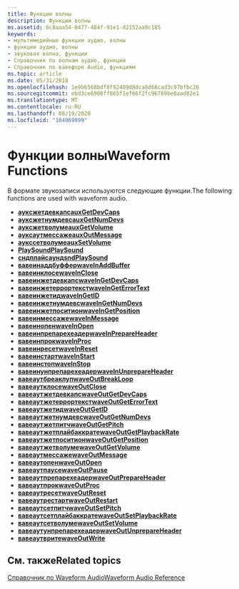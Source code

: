 ```yaml
---
title: Функции волны
description: Функции волны
ms.assetid: 6c8aaa54-0477-484f-91e1-d2152aa9c185
keywords:
- мультимедийные функции аудио, волны
- функции аудио, волны
- звуковая волна, функции
- Справочник по волнам аудио, функции
- Справочник по вавефоре Audio, функциям
ms.topic: article
ms.date: 05/31/2018
ms.openlocfilehash: 1e9b6568bdf0f92409d8dca8d68cad3c97bfbc26
ms.sourcegitcommit: ebd3ce6908ff865f1ef66f2fc96769be0aad82e1
ms.translationtype: MT
ms.contentlocale: ru-RU
ms.lasthandoff: 08/19/2020
ms.locfileid: "104069999"
---
```

# <a name="waveform-functions"></a><span data-ttu-id="e2658-108">Функции волны</span><span class="sxs-lookup"><span data-stu-id="e2658-108">Waveform Functions</span></span>

<span data-ttu-id="e2658-109">В формате звукозаписи используются следующие функции.</span><span class="sxs-lookup"><span data-stu-id="e2658-109">The following functions are used with waveform audio.</span></span>

-   [<span data-ttu-id="e2658-110">**ауксжетдевкапс**</span><span class="sxs-lookup"><span data-stu-id="e2658-110">**auxGetDevCaps**</span></span>](/windows/win32/api/mmeapi/nf-mmeapi-auxgetdevcaps)
-   [<span data-ttu-id="e2658-111">**ауксжетнумдевс**</span><span class="sxs-lookup"><span data-stu-id="e2658-111">**auxGetNumDevs**</span></span>](/windows/win32/api/mmeapi/nf-mmeapi-auxgetnumdevs)
-   [<span data-ttu-id="e2658-112">**ауксжетволуме**</span><span class="sxs-lookup"><span data-stu-id="e2658-112">**auxGetVolume**</span></span>](/windows/win32/api/mmeapi/nf-mmeapi-auxgetvolume)
-   [<span data-ttu-id="e2658-113">**ауксаутмессаже**</span><span class="sxs-lookup"><span data-stu-id="e2658-113">**auxOutMessage**</span></span>](/windows/win32/api/mmeapi/nf-mmeapi-auxoutmessage)
-   [<span data-ttu-id="e2658-114">**аукссетволуме**</span><span class="sxs-lookup"><span data-stu-id="e2658-114">**auxSetVolume**</span></span>](/windows/win32/api/mmeapi/nf-mmeapi-auxsetvolume)
-   <span data-ttu-id="e2658-115">[**PlaySound**](/previous-versions//dd743680(v=vs.85))</span><span class="sxs-lookup"><span data-stu-id="e2658-115">[**PlaySound**](/previous-versions//dd743680(v=vs.85))</span></span>
-   <span data-ttu-id="e2658-116">[**сндплайсаунд**](/previous-versions//dd798676(v=vs.85))</span><span class="sxs-lookup"><span data-stu-id="e2658-116">[**sndPlaySound**](/previous-versions//dd798676(v=vs.85))</span></span>
-   [<span data-ttu-id="e2658-117">**вавеинаддбуффер**</span><span class="sxs-lookup"><span data-stu-id="e2658-117">**waveInAddBuffer**</span></span>](/windows/win32/api/mmeapi/nf-mmeapi-waveinaddbuffer)
-   [<span data-ttu-id="e2658-118">**вавеинклосе**</span><span class="sxs-lookup"><span data-stu-id="e2658-118">**waveInClose**</span></span>](/windows/win32/api/mmeapi/nf-mmeapi-waveinclose)
-   [<span data-ttu-id="e2658-119">**вавеинжетдевкапс**</span><span class="sxs-lookup"><span data-stu-id="e2658-119">**waveInGetDevCaps**</span></span>](/windows/win32/api/mmeapi/nf-mmeapi-waveingetdevcaps)
-   [<span data-ttu-id="e2658-120">**вавеинжетеррортекст**</span><span class="sxs-lookup"><span data-stu-id="e2658-120">**waveInGetErrorText**</span></span>](/windows/win32/api/mmeapi/nf-mmeapi-waveingeterrortext)
-   [<span data-ttu-id="e2658-121">**вавеинжетид**</span><span class="sxs-lookup"><span data-stu-id="e2658-121">**waveInGetID**</span></span>](/windows/win32/api/mmeapi/nf-mmeapi-waveingetid)
-   [<span data-ttu-id="e2658-122">**вавеинжетнумдевс**</span><span class="sxs-lookup"><span data-stu-id="e2658-122">**waveInGetNumDevs**</span></span>](/windows/win32/api/mmeapi/nf-mmeapi-waveingetnumdevs)
-   [<span data-ttu-id="e2658-123">**вавеинжетпоситион**</span><span class="sxs-lookup"><span data-stu-id="e2658-123">**waveInGetPosition**</span></span>](/windows/win32/api/mmeapi/nf-mmeapi-waveingetposition)
-   [<span data-ttu-id="e2658-124">**вавеинмессаже**</span><span class="sxs-lookup"><span data-stu-id="e2658-124">**waveInMessage**</span></span>](/windows/win32/api/mmeapi/nf-mmeapi-waveinmessage)
-   [<span data-ttu-id="e2658-125">**вавеинопен**</span><span class="sxs-lookup"><span data-stu-id="e2658-125">**waveInOpen**</span></span>](/windows/win32/api/mmeapi/nf-mmeapi-waveinopen)
-   [<span data-ttu-id="e2658-126">**вавеинпрепарехеадер**</span><span class="sxs-lookup"><span data-stu-id="e2658-126">**waveInPrepareHeader**</span></span>](/windows/win32/api/mmeapi/nf-mmeapi-waveinprepareheader)
-   <span data-ttu-id="e2658-127">[**вавеинпрок**](/previous-versions//dd743849(v=vs.85))</span><span class="sxs-lookup"><span data-stu-id="e2658-127">[**waveInProc**](/previous-versions//dd743849(v=vs.85))</span></span>
-   [<span data-ttu-id="e2658-128">**вавеинресет**</span><span class="sxs-lookup"><span data-stu-id="e2658-128">**waveInReset**</span></span>](/windows/win32/api/mmeapi/nf-mmeapi-waveinreset)
-   [<span data-ttu-id="e2658-129">**вавеинстарт**</span><span class="sxs-lookup"><span data-stu-id="e2658-129">**waveInStart**</span></span>](/windows/win32/api/mmeapi/nf-mmeapi-waveinstart)
-   [<span data-ttu-id="e2658-130">**вавеинстоп**</span><span class="sxs-lookup"><span data-stu-id="e2658-130">**waveInStop**</span></span>](/windows/win32/api/mmeapi/nf-mmeapi-waveinstop)
-   [<span data-ttu-id="e2658-131">**вавеинунпрепарехеадер**</span><span class="sxs-lookup"><span data-stu-id="e2658-131">**waveInUnprepareHeader**</span></span>](/windows/win32/api/mmeapi/nf-mmeapi-waveinunprepareheader)
-   [<span data-ttu-id="e2658-132">**вавеаутбреаклуп**</span><span class="sxs-lookup"><span data-stu-id="e2658-132">**waveOutBreakLoop**</span></span>](/windows/win32/api/mmeapi/nf-mmeapi-waveoutbreakloop)
-   [<span data-ttu-id="e2658-133">**вавеаутклосе**</span><span class="sxs-lookup"><span data-stu-id="e2658-133">**waveOutClose**</span></span>](/windows/win32/api/mmeapi/nf-mmeapi-waveoutclose)
-   [<span data-ttu-id="e2658-134">**вавеаутжетдевкапс**</span><span class="sxs-lookup"><span data-stu-id="e2658-134">**waveOutGetDevCaps**</span></span>](/windows/win32/api/mmeapi/nf-mmeapi-waveoutgetdevcaps)
-   [<span data-ttu-id="e2658-135">**вавеаутжетеррортекст**</span><span class="sxs-lookup"><span data-stu-id="e2658-135">**waveOutGetErrorText**</span></span>](/windows/win32/api/mmeapi/nf-mmeapi-waveoutgeterrortext)
-   [<span data-ttu-id="e2658-136">**вавеаутжетид**</span><span class="sxs-lookup"><span data-stu-id="e2658-136">**waveOutGetID**</span></span>](/windows/win32/api/mmeapi/nf-mmeapi-waveoutgetid)
-   [<span data-ttu-id="e2658-137">**вавеаутжетнумдевс**</span><span class="sxs-lookup"><span data-stu-id="e2658-137">**waveOutGetNumDevs**</span></span>](/windows/win32/api/mmeapi/nf-mmeapi-waveoutgetnumdevs)
-   [<span data-ttu-id="e2658-138">**вавеаутжетпитч**</span><span class="sxs-lookup"><span data-stu-id="e2658-138">**waveOutGetPitch**</span></span>](/windows/win32/api/mmeapi/nf-mmeapi-waveoutgetpitch)
-   [<span data-ttu-id="e2658-139">**вавеаутжетплайбаккрате**</span><span class="sxs-lookup"><span data-stu-id="e2658-139">**waveOutGetPlaybackRate**</span></span>](/windows/win32/api/mmeapi/nf-mmeapi-waveoutgetplaybackrate)
-   [<span data-ttu-id="e2658-140">**вавеаутжетпоситион**</span><span class="sxs-lookup"><span data-stu-id="e2658-140">**waveOutGetPosition**</span></span>](/windows/win32/api/mmeapi/nf-mmeapi-waveoutgetposition)
-   [<span data-ttu-id="e2658-141">**вавеаутжетволуме**</span><span class="sxs-lookup"><span data-stu-id="e2658-141">**waveOutGetVolume**</span></span>](/windows/win32/api/mmeapi/nf-mmeapi-waveoutgetvolume)
-   [<span data-ttu-id="e2658-142">**вавеаутмессаже**</span><span class="sxs-lookup"><span data-stu-id="e2658-142">**waveOutMessage**</span></span>](/windows/win32/api/mmeapi/nf-mmeapi-waveoutmessage)
-   [<span data-ttu-id="e2658-143">**вавеаутопен**</span><span class="sxs-lookup"><span data-stu-id="e2658-143">**waveOutOpen**</span></span>](/windows/win32/api/mmeapi/nf-mmeapi-waveoutopen)
-   [<span data-ttu-id="e2658-144">**вавеаутпаусе**</span><span class="sxs-lookup"><span data-stu-id="e2658-144">**waveOutPause**</span></span>](/windows/win32/api/mmeapi/nf-mmeapi-waveoutpause)
-   [<span data-ttu-id="e2658-145">**вавеаутпрепарехеадер**</span><span class="sxs-lookup"><span data-stu-id="e2658-145">**waveOutPrepareHeader**</span></span>](/windows/win32/api/mmeapi/nf-mmeapi-waveoutprepareheader)
-   <span data-ttu-id="e2658-146">[**вавеаутпрок**](/previous-versions//dd743869(v=vs.85))</span><span class="sxs-lookup"><span data-stu-id="e2658-146">[**waveOutProc**](/previous-versions//dd743869(v=vs.85))</span></span>
-   [<span data-ttu-id="e2658-147">**вавеаутресет**</span><span class="sxs-lookup"><span data-stu-id="e2658-147">**waveOutReset**</span></span>](/windows/win32/api/mmeapi/nf-mmeapi-waveoutreset)
-   [<span data-ttu-id="e2658-148">**вавеаутрестарт**</span><span class="sxs-lookup"><span data-stu-id="e2658-148">**waveOutRestart**</span></span>](/windows/win32/api/mmeapi/nf-mmeapi-waveoutrestart)
-   [<span data-ttu-id="e2658-149">**вавеаутсетпитч**</span><span class="sxs-lookup"><span data-stu-id="e2658-149">**waveOutSetPitch**</span></span>](/windows/win32/api/mmeapi/nf-mmeapi-waveoutsetpitch)
-   [<span data-ttu-id="e2658-150">**вавеаутсетплайбаккрате**</span><span class="sxs-lookup"><span data-stu-id="e2658-150">**waveOutSetPlaybackRate**</span></span>](/windows/win32/api/mmeapi/nf-mmeapi-waveoutsetplaybackrate)
-   [<span data-ttu-id="e2658-151">**вавеаутсетволуме**</span><span class="sxs-lookup"><span data-stu-id="e2658-151">**waveOutSetVolume**</span></span>](/windows/win32/api/mmeapi/nf-mmeapi-waveoutsetvolume)
-   [<span data-ttu-id="e2658-152">**вавеаутунпрепарехеадер**</span><span class="sxs-lookup"><span data-stu-id="e2658-152">**waveOutUnprepareHeader**</span></span>](/windows/win32/api/mmeapi/nf-mmeapi-waveoutunprepareheader)
-   [<span data-ttu-id="e2658-153">**вавеаутврите**</span><span class="sxs-lookup"><span data-stu-id="e2658-153">**waveOutWrite**</span></span>](/windows/win32/api/mmeapi/nf-mmeapi-waveoutwrite)

## <a name="related-topics"></a><span data-ttu-id="e2658-154">См. также</span><span class="sxs-lookup"><span data-stu-id="e2658-154">Related topics</span></span>

<dl> <dt>

[<span data-ttu-id="e2658-155">Справочник по Waveform Audio</span><span class="sxs-lookup"><span data-stu-id="e2658-155">Waveform Audio Reference</span></span>](waveform-audio-reference.md)
</dt> </dl>

 

 